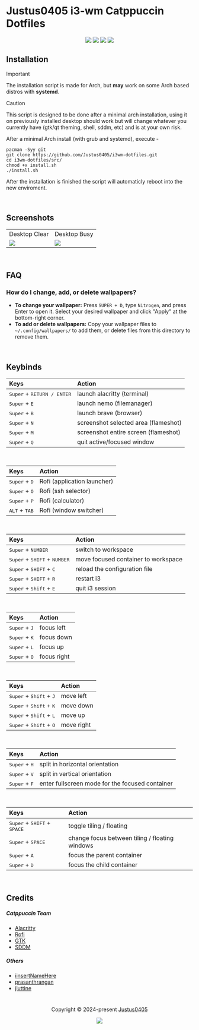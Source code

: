 # Justus0405 i3-wm Catppuccin Dotfiles

<p align="center">
    <!-- Discord Badge -->
    <a href="https://discord.justus0405.com/"><img src="https://img.shields.io/discord/1370519315400495234?logo=Discord&colorA=1e1e2e&colorB=a6e3a1&style=for-the-badge"></a>
    <!-- Forks Badge -->
    <a href="https://github.com/Justus0405/i3wm-dotfiles/forks"><img src="https://img.shields.io/github/forks/Justus0405/i3wm-dotfiles?colorA=1e1e2e&colorB=ea999c&style=for-the-badge"></a>
    <!-- Stars Badge -->
    <a href="https://github.com/Justus0405/i3wm-dotfiles/stargazers"><img src="https://img.shields.io/github/stars/Justus0405/i3wm-dotfiles?colorA=1e1e2e&colorB=b7bdf8&style=for-the-badge"></a>
    <!-- Last Commit Badge -->
    <a href="https://github.com/Justus0405/i3wm-dotfiles/commits/main/"><img src="https://img.shields.io/github/last-commit/Justus0405/i3wm-dotfiles?logo=github&colorA=1e1e2e&colorB=cdd6f4&style=for-the-badge"></a>
</p>

## Installation

> [!IMPORTANT]
> The installation script is made for Arch,
> but **may** work on some Arch based distros with **systemd**.

> [!CAUTION]
> This script is designed to be done after a minimal arch installation,
> using it on previously installed desktop should work but will change whatever you currently have (gtk/qt theming, shell, sddm, etc) and is at your own risk.

After a minimal Arch install (with grub and systemd), execute -

```shell
pacman -Syy git
git clone https://github.com/Justus0405/i3wm-dotfiles.git
cd i3wm-dotfiles/src/
chmod +x install.sh
./install.sh
```

After the installation is finished the script will automaticly reboot into the new enviroment.

<br>

## Screenshots

<div align="center"><table><tr><td>Desktop Clear</td><td>Desktop Busy</td></tr><tr><td>
<img src="https://github.com/user-attachments/assets/aab7c2f2-4b72-44ab-9e21-b6cded4f98c2"/></td><td>
<img src="https://github.com/user-attachments/assets/8287e5f1-6152-4764-8f89-7e78c93212e5"/></td></tr>
</table></div>

<br>

## FAQ

### How do I change, add, or delete wallpapers?

- **To change your wallpaper:** Press `SUPER + D`, type `Nitrogen`, and press Enter to open it. Select your desired wallpaper and click "Apply" at the bottom-right corner.
- **To add or delete wallpapers:** Copy your wallpaper files to `~/.config/wallpapers/` to add them, or delete files from this directory to remove them.

<br>

## Keybinds

| Keys                                         | Action                               |
| :------------------------------------------- | :----------------------------------- |
| <kbd>Super</kbd> + <kbd>RETURN / ENTER</kbd> | launch alacritty (terminal)          |
| <kbd>Super</kbd> + <kbd>E</kbd>              | launch nemo (filemanager)            |
| <kbd>Super</kbd> + <kbd>B</kbd>              | launch brave (browser)               |
| <kbd>Super</kbd> + <kbd>N</kbd>              | screenshot selected area (flameshot) |
| <kbd>Super</kbd> + <kbd>M</kbd>              | screenshot entire screen (flameshot) |
| <kbd>Super</kbd> + <kbd>Q</kbd>              | quit active/focused window           |

<br>

| Keys                            | Action                      |
| :------------------------------ | :-------------------------- |
| <kbd>Super</kbd> + <kbd>D</kbd> | Rofi (application launcher) |
| <kbd>Super</kbd> + <kbd>O</kbd> | Rofi (ssh selector)         |
| <kbd>Super</kbd> + <kbd>P</kbd> | Rofi (calculator)           |
| <kbd>ALT</kbd> + <kbd>TAB</kbd> | Rofi (window switcher)      |

<br>

| Keys                                                    | Action                              |
| :------------------------------------------------------ | :---------------------------------- |
| <kbd>Super</kbd> + <kbd>NUMBER</kbd>                    | switch to workspace                 |
| <kbd>Super</kbd> + <kbd>SHIFT</kbd> + <kbd>NUMBER</kbd> | move focused container to workspace |
| <kbd>Super</kbd> + <kbd>SHIFT</kbd> + <kbd>C</kbd>      | reload the configuration file       |
| <kbd>Super</kbd> + <kbd>SHIFT</kbd> + <kbd>R</kbd>      | restart i3                          |
| <kbd>Super</kbd> + <kbd>Shift</kbd> + <kbd>E</kbd>      | quit i3 session                     |

<br>

| Keys                            | Action      |
| :------------------------------ | :---------- |
| <kbd>Super</kbd> + <kbd>J</kbd> | focus left  |
| <kbd>Super</kbd> + <kbd>K</kbd> | focus down  |
| <kbd>Super</kbd> + <kbd>L</kbd> | focus up    |
| <kbd>Super</kbd> + <kbd>O</kbd> | focus right |

<br>

| Keys                                               | Action     |
| :------------------------------------------------- | :--------- |
| <kbd>Super</kbd> + <kbd>Shift</kbd> + <kbd>J</kbd> | move left  |
| <kbd>Super</kbd> + <kbd>Shift</kbd> + <kbd>K</kbd> | move down  |
| <kbd>Super</kbd> + <kbd>Shift</kbd> + <kbd>L</kbd> | move up    |
| <kbd>Super</kbd> + <kbd>Shift</kbd> + <kbd>O</kbd> | move right |

<br>

| Keys                            | Action                                          |
| :------------------------------ | :---------------------------------------------- |
| <kbd>Super</kbd> + <kbd>H</kbd> | split in horizontal orientation                 |
| <kbd>Super</kbd> + <kbd>V</kbd> | split in vertical orientation                   |
| <kbd>Super</kbd> + <kbd>F</kbd> | enter fullscreen mode for the focused container |

<br>

| Keys                                                   | Action                                         |
| :----------------------------------------------------- | :--------------------------------------------- |
| <kbd>Super</kbd> + <kbd>SHIFT</kbd> + <kbd>SPACE</kbd> | toggle tiling / floating                       |
| <kbd>Super</kbd> + <kbd>SPACE</kbd>                    | change focus between tiling / floating windows |
| <kbd>Super</kbd> + <kbd>A</kbd>                        | focus the parent container                     |
| <kbd>Super</kbd> + <kbd>D</kbd>                        | focus the child container                      |

<br>

## Credits

##### Catppuccin Team

- [Alacritty](https://github.com/catppuccin/alacritty)
- [Rofi](https://github.com/catppuccin/rofi)
- [GTK](https://github.com/catppuccin/gtk)
- [SDDM](https://github.com/catppuccin/sddm)

##### Others

- [iinsertNameHere](https://github.com/iinsertNameHere/catnap)
- [prasanthrangan](https://github.com/prasanthrangan/hyprdots)
- [jluttine](https://github.com/jluttine/rofi-power-menu)

#

<p align="center">
	Copyright &copy; 2024-present <a href="https://github.com/Justus0405" target="_blank">Justus0405</a>
</p>

<p align="center">
	<a href="https://github.com/Justus0405/i3wm-dotfiles/blob/main/LICENSE"><img src="https://img.shields.io/github/license/Justus0405/i3wm-dotfiles?logo=Github&colorA=1e1e2e&colorB=cba6f7&style=for-the-badge"></a>
</p>
